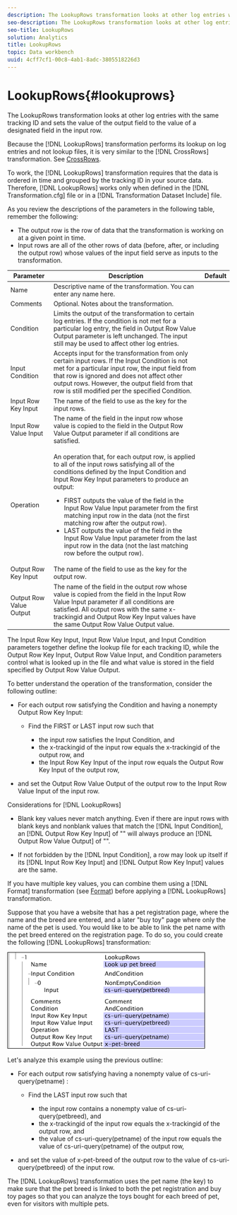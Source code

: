 ```yaml
---
description: The LookupRows transformation looks at other log entries with the same tracking ID and sets the value of the output field to the value of a designated field in the input row.
seo-description: The LookupRows transformation looks at other log entries with the same tracking ID and sets the value of the output field to the value of a designated field in the input row.
seo-title: LookupRows
solution: Analytics
title: LookupRows
topic: Data workbench
uuid: 4cff7cf1-00c8-4ab1-8adc-3805518226d3
---
```


# LookupRows{#lookuprows}

The LookupRows transformation looks at other log entries with the same tracking ID and sets the value of the output field to the value of a designated field in the input row.

Because the [!DNL LookupRows] transformation performs its lookup on log entries and not lookup files, it is very similar to the [!DNL CrossRows] transformation. See [CrossRows](../../../../../home/c-dataset-const-proc/c-data-trans/c-transf-types/c-standard-transf/c-crossrows.md#concept-fcace08804f54db397ed631cc13ff4f2).

To work, the [!DNL LookupRows] transformation requires that the data is ordered in time and grouped by the tracking ID in your source data. Therefore, [!DNL LookupRows] works only when defined in the [!DNL Transformation.cfg] file or in a [!DNL Transformation Dataset Include] file.

As you review the descriptions of the parameters in the following table, remember the following:

* The output row is the row of data that the transformation is working on at a given point in time. 
* Input rows are all of the other rows of data (before, after, or including the output row) whose values of the input field serve as inputs to the transformation.

<table id="table_AB68A89ECD5C45F39B8433F994BBD7D8"> 
 <thead> 
  <tr> 
   <th colname="col1" class="entry"> Parameter </th> 
   <th colname="col2" class="entry"> Description </th> 
   <th colname="col3" class="entry"> Default </th> 
  </tr> 
 </thead>
 <tbody> 
  <tr> 
   <td colname="col1"> Name </td> 
   <td colname="col2"> Descriptive name of the transformation. You can enter any name here. </td> 
   <td colname="col3"> </td> 
  </tr> 
  <tr> 
   <td colname="col1"> Comments </td> 
   <td colname="col2"> Optional. Notes about the transformation. </td> 
   <td colname="col3"> </td> 
  </tr> 
  <tr> 
   <td colname="col1"> Condition </td> 
   <td colname="col2"> Limits the output of the transformation to certain log entries. If the condition is not met for a particular log entry, the field in Output Row Value Output parameter is left unchanged. The input still may be used to affect other log entries. </td> 
   <td colname="col3"> </td> 
  </tr> 
  <tr> 
   <td colname="col1"> Input Condition </td> 
   <td colname="col2">Accepts input for the transformation from only certain input rows. If the <span class="wintitle"> Input</span> Condition is not met for a particular input row, the input field from that row is ignored and does not affect other output rows. However, the output field from that row is still modified per the specified Condition. </td> 
   <td colname="col3"> </td> 
  </tr> 
  <tr> 
   <td colname="col1"> Input Row Key Input </td> 
   <td colname="col2"> The name of the field to use as the key for the input rows. </td> 
   <td colname="col3"> </td> 
  </tr> 
  <tr> 
   <td colname="col1"> Input Row Value Input </td> 
   <td colname="col2"> The name of the field in the input row whose value is copied to the field in the Output Row Value Output parameter if all conditions are satisfied. </td> 
   <td colname="col3"> </td> 
  </tr> 
  <tr> 
   <td colname="col1"> Operation </td> 
   <td colname="col2"> <p>An operation that, for each output row, is applied to all of the input rows satisfying all of the conditions defined by the <span class="wintitle"> Input</span> Condition and Input Row Key Input parameters to produce an output: 
     <ul id="ul_16FB152CB558497794DDED72A2F05CDD"> 
      <li id="li_22DA9F814E4E42D0B21E90B63A2A7A0E"> FIRST outputs the value of the field in the Input Row Value Input parameter from the first matching input row in the data (not the first matching row after the output row). </li> 
      <li id="li_45E00C3DE0494A1CB5C09B942088F161"> LAST outputs the value of the field in the Input Row Value Input parameter from the last input row in the data (not the last matching row before the output row). </li> 
     </ul> </p> </td> 
   <td colname="col3"> </td> 
  </tr> 
  <tr> 
   <td colname="col1"> Output Row Key Input </td> 
   <td colname="col2"> The name of the field to use as the key for the output row. </td> 
   <td colname="col3"> </td> 
  </tr> 
  <tr> 
   <td colname="col1"> Output Row Value Output </td> 
   <td colname="col2">The name of the field in the output row whose value is copied from the field in the Input Row Value Input parameter if all conditions are satisfied. All output rows with the same x-trackingid and <span class="wintitle"> Output Row Key Input </span>values have the same <span class="wintitle"> Output Row Value Output</span> value. </td> 
   <td colname="col3"> </td> 
  </tr> 
 </tbody> 
</table>

The Input Row Key Input, Input Row Value Input, and Input Condition parameters together define the lookup file for each tracking ID, while the Output Row Key Input, Output Row Value Input, and Condition parameters control what is looked up in the file and what value is stored in the field specified by Output Row Value Output.

To better understand the operation of the transformation, consider the following outline:

* For each output row satisfying the Condition and having a nonempty Output Row Key Input:

    * Find the FIRST or LAST input row such that

        * the input row satisfies the Input Condition, and 
        * the x-trackingid of the input row equals the x-trackingid of the output row, and 
        * the Input Row Key Input of the input row equals the Output Row Key Input of the output row,

* and set the Output Row Value Output of the output row to the Input Row Value Input of the input row.

Considerations for [!DNL LookupRows]

* Blank key values never match anything. Even if there are input rows with blank keys and nonblank values that match the [!DNL Input Condition], an [!DNL Output Row Key Input] of "" will always produce an [!DNL Output Row Value Output] of "". 

* If not forbidden by the [!DNL Input Condition], a row may look up itself if its [!DNL Input Row Key Input] and [!DNL Output Row Key Input] values are the same.

If you have multiple key values, you can combine them using a [!DNL Format] transformation (see [Format](../../../../../home/c-dataset-const-proc/c-data-trans/c-transf-types/c-standard-transf/c-format.md#concept-3de04869181e4694ab072b092186684b)) before applying a [!DNL LookupRows] transformation.

Suppose that you have a website that has a pet registration page, where the name and the breed are entered, and a later "buy toy" page where only the name of the pet is used. You would like to be able to link the pet name with the pet breed entered on the registration page. To do so, you could create the following [!DNL LookupRows] transformation:

![](assets/cfg_TransformationType_LookupRows.png)

Let's analyze this example using the previous outline:

* For each output row satisfying having a nonempty value of cs-uri-query(petname) :

    * Find the LAST input row such that

        * the input row contains a nonempty value of cs-uri-query(petbreed), and 
        * the x-trackingid of the input row equals the x-trackingid of the output row, and 
        * the value of cs-uri-query(petname) of the input row equals the value of cs-uri-query(petname) of the output row,

* and set the value of x-pet-breed of the output row to the value of cs-uri-query(petbreed) of the input row.

The [!DNL LookupRows] transformation uses the pet name (the key) to make sure that the pet breed is linked to both the pet registration and buy toy pages so that you can analyze the toys bought for each breed of pet, even for visitors with multiple pets. 
